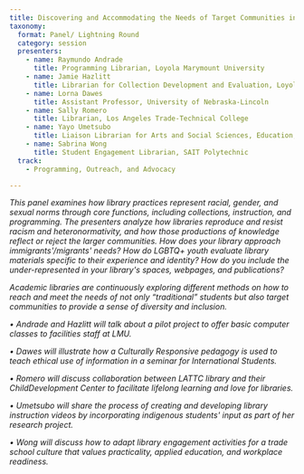 ```yaml
---
title: Discovering and Accommodating the Needs of Target Communities in Academic Libraries
taxonomy:
  format: Panel/ Lightning Round 
  category: session
  presenters:
    - name: Raymundo Andrade
	  title: Programming Librarian, Loyola Marymount University
	- name: Jamie Hazlitt
	  title: Librarian for Collection Development and Evaluation, Loyola Marymount University
	- name: Lorna Dawes
	  title: Assistant Professor, University of Nebraska-Lincoln
	- name: Sally Romero
	  title: Librarian, Los Angeles Trade-Technical College
	- name: Yayo Umetsubo
	  title: Liaison Librarian for Arts and Social Sciences, Education, and Unama'ki College, Cape Breton University
	- name: Sabrina Wong
	  title: Student Engagement Librarian, SAIT Polytechnic
  track: 
	- Programming, Outreach, and Advocacy

---
```

_This panel examines how library practices represent racial, gender, and sexual norms through core functions, including collections, instruction, and programming. The presenters analyze how libraries reproduce and resist racism and heteronormativity, and how those productions of knowledge reflect or reject the larger communities. How does your library approach immigrants'/migrants' needs?  How do LGBTQ+ youth evaluate library materials specific to their experience and identity?  How do you include the under-represented in your library's spaces, webpages, and publications?_

_Academic libraries are continuously exploring different methods on how to reach and meet the needs of not only “traditional” students but also target communities to provide a sense of diversity and inclusion._

_•	Andrade and Hazlitt will talk about a pilot project to offer basic computer classes to facilities staff at LMU._

_•	Dawes will illustrate how a Culturally Responsive pedagogy is used to teach ethical use of information in a seminar for International Students._

_•	Romero will discuss collaboration between LATTC library and their ChildDevelopment Center to facilitate lifelong learning and love for libraries._

_•	Umetsubo will share the process of creating and developing library instruction videos by incorporating indigenous students' input as part of her research project._

_•	Wong will discuss how to adapt library engagement activities for a trade school culture that values practicality, applied education, and workplace readiness._
